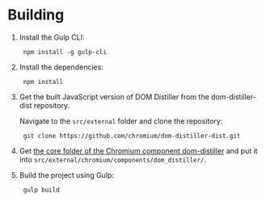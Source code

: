 # Building

1. Install the Gulp CLI:

		npm install -g gulp-cli

2. Install the dependencies:

		npm install

3. Get the built JavaScript version of DOM Distiller from the dom-distiller-dist repository.

	Navigate to the `src/external` folder and clone the repository:

		git clone https://github.com/chromium/dom-distiller-dist.git

4. Get [the core folder of the Chromium component dom-distiller](https://chromium.googlesource.com/chromium/src/+archive/master/components/dom_distiller/core.tar.gz) and put it into `src/external/chromium/components/dom_distiller/`.

5. Build the project using Gulp:

		gulp build
